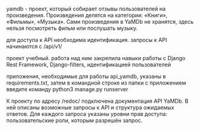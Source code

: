 
yamdb - проект, который собирает отзывы пользователей на произведения. Произведения делятся на категории:
«Книги», «Фильмы», «Музыка». Сами произведения в YaMDb не хранятся, здесь нельзя посмотреть фильм или послушать музыку.

для доступа к API необходима идентификация. запросы к API начинаются с /api/v1/

проект учебный. работа над ним закрепила навыки работы с Django Rest Framework, Django-filters, идентификацией пользователей

приложения, необходимые для работы api_yamdb, указаны в requirements.txt, затем в командной строке из папки с приложением 
введите команду python3 manage.py runserver

К проекту по адресу /redoc/ подключена документация API YaMDb. В ней описаны возможные запросы к API и структура
ожидаемых ответов. Для каждого запроса указаны уровни прав доступа: пользовательские роли, которым разрешён запрос.

